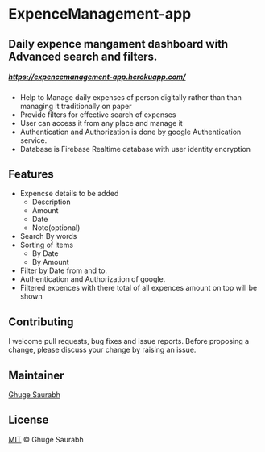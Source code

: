 # ExpenceManagement-app
## Daily expence mangament dashboard with Advanced search and filters.  
##### https://expencemanagement-app.herokuapp.com/


- Help to Manage daily expenses of person digitally rather than than managing it traditionally on paper
- Provide filters for effective search of expenses 
- User can access it from any place and manage it
- Authentication and Authorization is done by google Authentication service.
- Database is Firebase Realtime database with user identity encryption

## Features
  - Expencse details to be added    
    -  Description 
    -  Amount
    -  Date
    -  Note(optional)
  - Search By words 
  - Sorting of items
    - By Date
    - By Amount   
  - Filter by Date from and to.
  - Authentication and Authorization of google.
  - Filtered expences with there total of all expences amount on top will be shown


## Contributing
I welcome pull requests, bug fixes and issue reports. Before proposing a change, please discuss your change by raising an issue.

## Maintainer 

[Ghuge Saurabh](https://www.linkedin.com/in/saurabh-ghuge-02a681176/)

## License

[MIT](LICENSE) © Ghuge Saurabh